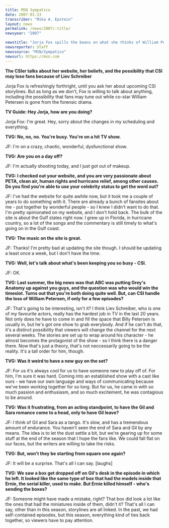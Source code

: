 ```yaml
---
title: MSN Sympatico
date: 2007-01-23
transcriber: "Mika A. Epstein"
layout: news
permalink: /news/2007/:title/
newsyear: "2007"

newstitle: "Jorja Fox spills the beans on what she thinks of William Petersen's replacement"
newsreporter: Staff
newssource: "MSN/Sympatico"
newsurl: https://msn.com
---
```


**The CSIer talks about her website, her beliefs, and the possibility that CSI may lose fans because of Liev Schreiber**

Jorja Fox is refreshingly forthright, until you ask her about upcoming CSI storylines. But as long as we don't, Fox is willing to talk about anything, including the possibility that fans may tune out while co-star William Petersen is gone from the forensic drama.

**TV Guide: Hey Jorja, how are you doing?**

Jorja Fox: I'm great. Hey, sorry about the changes in my scheduling and everything.

**TVG: No, no, no. You're busy. You're on a hit TV show.**

JF: I'm on a crazy, chaotic, wonderful, dysfunctional show.

**TVG: Are you on a day off?**

JF: I'm actually shooting today, and I just got out of makeup.

**TVG: I checked out your website, and you are very passionate about PETA, clean air, human rights and hurricane relief, among other causes. Do you find you're able to use your celebrity status to get the word out?**

JF: I've had the website for quite awhile now, but it took me a couple of years to do something with it. There are already a bunch of fansites about me - put together by wonderful people - so I knew I didn't want to do that. I'm pretty opinionated on my website, and I don't hold back. The bulk of the site is about the Gulf states right now. I grew up in Florida, in hurricane country, so a lot of the songs and the commentary is still timely to what's going on in the Gulf coast.

**TVG: The music on the site is great.**

JF: Thanks! I'm pretty bad at updating the site though. I should be updating a least once a week, but I don't have the time.

**TVG: Well, let's talk about what's been keeping you so busy - CSI.**

JF: OK.

**TVG: Last summer, the big news was that ABC was putting Grey's Anatomy up against you guys, and the question was who would win the timeslot. Turns out that you're both doing quite well. But, can CSI handle the loss of William Petersen, if only for a few episodes?**

JF: That's going to be interesting, isn't it? I think Liev Schreiber, who is one of my favourite actors, really has the hardest job in TV in the last 20 years. Not only does he have to come in and fill the space that Billy Petersen is usually in, but he's got one show to grab everybody. And if he can't do that, it's a distinct possibility that viewers will change the channel for the next several weeks. The stories are set up to wrap around his character - he almost becomes the protagonist of the show - so I think there is a danger there. Now that's just a theory, that's not neccessarily going to be the reality. It's a tall order for him, though.

**TVG: Was it weird to have a new guy on the set?**

JF: For us it's always cool for us to have someone new to play off of. For him, I'm sure it was hard. Coming into an established show with a cast like ours - we have our own language and ways of communicating because we've been working together for so long. But for us, he came in with so much passion and enthusiasm, and so much excitement, he was contagious to be around.

**TVG: Was it frustrating, from an acting standpoint, to have the Gil and Sara romance come to a head, only to have Gil leave?**

JF: I think of Gil and Sara as a tango. It's slow, and has a tremendous amount of endurance. You haven't seen the end of Sara and Gil by any means. The idea is to let the dust settle a bit, but we're gearing up for some stuff at the end of the season that I hope the fans like. We could fall flat on our faces, but the writers are willing to take the risks.

**TVG: But, won't they be starting from square one again?**

JF: It will be a surprise. That's all I can say. [laughs]

**TVG: We saw a box get dropped off on Gil's desk in the episode in which he left. It looked like the same type of box that had the models inside that Ernie, the serial killer, used to make. But Ernie killed himself - who's sending the boxes?**

JF: Someone might have made a mistake, right? That box did look a lot like the ones that had the miniatures inside of them, didn't it? That's all I can say, other than in this season, storylines are all linked. In the past, we had self-contained episodes, but this season, everything kind of ties back together, so viewers have to pay attention.
